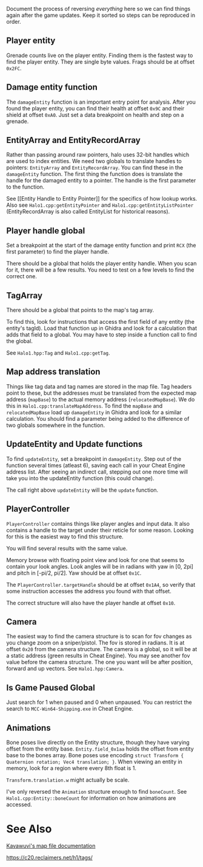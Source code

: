 Document the process of reversing *everything* here so we can find things again after the game updates. Keep it sorted so steps can be reproduced in order.

## Player entity

Grenade counts live on the player entity. Finding them is the fastest way to find the player entity. They are single byte values. Frags should be at offset `0x2FC`.

## Damage entity function

The `damageEntity` function is an important entry point for analysis. After you found the player entity, you can find their health at offset `0x9C` and their shield at offset `0xA0`. Just set a data breakpoint on health and step on a grenade.

## EntityArray and EntityRecordArray

Rather than passing around raw pointers, halo uses 32-bit handles which are used to index entities. We need two globals to translate handles to pointers: `EntityArray` and `EntityRecordArray`. You can find these in the `damageEntity` function. The first thing the function does is translate the handle for the damaged entity to a pointer. The handle is the first parameter to the function.

See [[Entity Handle to Entity Pointer]] for the specifics of how lookup works. Also see `Halo1.cpp:getEntityPointer` and `Halo1.cpp:getEntityListPointer` (EntityRecordArray is also called EntityList for historical reasons).

## Player handle global

Set a breakpoint at the start of the damage entity function and print `RCX` (the first parameter) to find the player handle.

There should be a global that holds the player entity handle. When you scan for it, there will be a few results. You need to test on a few levels to find the correct one.


## TagArray

There should be a global that points to the map's tag array.

To find this, look for instructions that access the first field of any entity (the entity's tagId). Load that function up in Ghidra and look for a calculation that adds that field to a global. You may have to step inside a function call to find the global.

See `Halo1.hpp:Tag` and `Halo1.cpp:getTag`.

## Map address translation

Things like tag data and tag names are stored in the map file. Tag headers point to these, but the addresses must be translated from the expected map address (`mapBase`) to the actual memory address (`relocatedMapBase`). We do this in `Halo1.cpp:translateMapAddress`. To find the `mapBase` and `relocatedMapBase` load up `damageEntity` in Ghidra and look for a similar calculation. You should find a parameter being added to the difference of two globals somewhere in the function.

## UpdateEntity and Update functions

To find `updateEntity`, set a breakpoint in `damageEntity`. Step out of the function several times (atleast 6), saving each call in your Cheat Engine address list. After seeing an indirect call, stepping out one more time will take you into the updateEntity function (this could change).

The call right above `updateEntity` will be the `update` function.

## PlayerController

`PlayerController` contains things like player angles and input data. It also contains a handle to the target under their reticle for some reason. Looking for this is the easiest way to find this structure.

You will find several results with the same value. 

Memory browse with floating point view and look for one that seems to contain your look angles. Look angles will be in radians with yaw in [0, 2pi] and pitch in [-pi/2, pi/2]. Yaw should be at offset `0x1C`.

The `PlayerController.targetHandle` should be at offset `0x1A4`, so verify that some instruction accesses the address you found with that offset.

The correct structure will also have the player handle at offset `0x10`.

## Camera

The easiest way to find the camera structure is to scan for fov changes as you change zoom on a sniper/pistol. The fov is stored in radians. It is at offset `0x20` from the camera structure. The camera is a global, so it will be at a static address (green results in Cheat Engine). You may see another fov value before the camera structure. The one you want will be after position, forward and up vectors. See `Halo1.hpp:Camera`.

## Is Game Paused Global

Just search for 1 when paused and 0 when unpaused. You can restrict the search to `MCC-Win64-Shipping.exe` in Cheat Engine.

## Animations

Bone poses live directly on the Entity structure, though they have varying offset from the entity base. `Entity.field_0x1aa` holds the offset from entity base to the bones array. Bone poses use encoding `struct Transform { Quaternion rotation; Vec4 translation; }`. When viewing an entity in memory, look for a region where every 8th float is 1.

`Transform.translation.w` might actually be scale.

I've only reversed the `Animation` structure enough to find `boneCount`. See `Halo1.cpp:Entity::boneCount` for information on how animations are accessed.

# See Also

[Kavawuvi's map file documentation](https://opencarnage.net/index.php?/topic/6693-halo-map-file-structure-revision-212/)

https://c20.reclaimers.net/h1/tags/